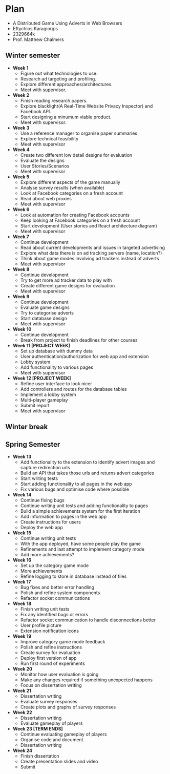 # Plan

* A Distributed Game Using Adverts in Web Browsers
* Eftychios Karagiorgis
* 2329664k
* Prof. Matthew Chalmers

## Winter semester

* **Week 1**
  * Figure out what technologies to use.
  * Research ad targeting and profiling.
  * Explore different approaches/architectures.
  * Meet with supervisor.
* **Week 2**
  * Finish reading research papers.
  * Explore blacklight(A Real-Time Website Privacy Inspector) and Facebook API.
  * Start designing a minumum viable product.
  * Meet with supervisor.
* **Week 3**
  * Use a reference manager to organise paper summaries
  * Explore technical feasibility
  * Meet with supervisor
* **Week 4**
  * Create two different low detail designs for evaluation
  * Evaluate the designs
  * User Stories/Scenarios
  * Meet with supervisor
* **Week 5**
  * Explore different aspects of the game manually
  * Analyse survey results (when available)
  * Look at Facebook categories on a fresh account
  * Read about web proxies
  * Meet with supervisor
* **Week 6**
  * Look at automation for creating Facebook accounts
  * Keep looking at Facebook categories on a fresh account
  * Start development (User stories and React architecture diagram)
  * Meet with supervisor
* **Week 7**
  * Continue development
  * Read about current developments and issues in targeted advertising
  * Explore what data there is on ad tracking servers (name, location?)
  * Think about game modes involving ad trackers instead of adverts
  * Meet with supervisor
* **Week 8**
  * Continue development
  * Try to get more ad tracker data to play with
  * Create different game designs for evaluation
  * Meet with supervisor
* **Week 9**
  * Continue development
  * Evaluate game designs
  * Try to categorise adverts
  * Start database design
  * Meet with supervisor
* **Week 10**
  * Continue development
  * Break from project to finish deadlines for other courses
* **Week 11 [PROJECT WEEK]**
  * Set up database with dummy data
  * User authentication/authorization for web app and extension
  * Lobby system
  * Add functionality to various pages
  * Meet with supervisor
* **Week 12 [PROJECT WEEK]** 
  * Refine user interface to look nicer
  * Add controllers and routes for the database tables
  * Implement a lobby system
  * Multi-player gameplay
  * Submit report
  * Meet with supervisor

## Winter break

## Spring Semester

* **Week 13**
  * Add functionality to the extension to identify advert images and capture redirection urls
  * Build an API that takes those urls and returns advert categories
  * Start writing tests
  * Start adding functionality to all pages in the web app
  * Fix various bugs and optimise code where possible
* **Week 14** 
  * Continue fixing bugs
  * Continue writing unit tests and adding functionality to pages
  * Build a simple achievements system for the first iteration
  * Add information to pages in the web app
  * Create instructions for users
  * Deploy the web app
* **Week 15**
  * Continue writing unit tests
  * With the app deployed, have some people play the game
  * Refinements and last attempt to implement category mode
  * Add more achievements?
* **Week 16**
  * Set up the category game mode
  * More achievements
  * Refine logging to store in database instead of files
* **Week 17**
  * Bug fixes and better error handling
  * Polish and refine system components
  * Refactor socket communications
* **Week 18**
  * Finish writing unit tests
  * Fix any identified bugs or errors
  * Refactor socket communication to handle disconnections better
  * User profile picture
  * Extension notification icons
* **Week 19**
  * Improve category game mode feedback
  * Polish and refine instructions
  * Create survey for evaluation
  * Deploy first version of app
  * Run first round of experiments
* **Week 20**
  * Monitor how user evaluation is going
  * Make any changes required if something unexpected happens
  * Focus on dissertation writing
* **Week 21**
  * Dissertation writing
  * Evaluate survey responses
  * Create plots and graphs of survey responses
* **Week 22**
  * Dissertation writing
  * Evaluate gameplay of players
* **Week 23 [TERM ENDS]**
  * Continue evaluating gameplay of players
  * Organise code and document
  * Dissertation writing
* **Week 24**
  * Finish dissertation
  * Create presentation slides and video
  * Submit

